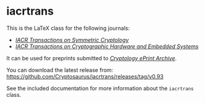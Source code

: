 # iacrtrans

This is the LaTeX class for the following journals:
* [*IACR Transactions on Symmetric Cryptology*](http://tosc.iacr.org)  
* [*IACR Transactions on Cryptographic Hardware and Embedded Systems*](http://tches.iacr.org)

It can be used for preprints submitted to [*Cryptology ePrint Archive*](https://eprint.iacr.org/).

You can download the latest release from: https://github.com/Cryptosaurus/iacrtrans/releases/tag/v0.93

See the included documentation for more information about the `iacrtrans` class.
